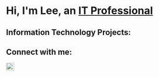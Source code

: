 <h1>Hi, I'm Lee, an <a href="https://www.linkedin.com/in/leepenya">IT Professional</a></h1>

<h2> Information Technology Projects:</h2>


<h2> Connect with me:</h2>

[<img align="left" alt="Josh | LinkedIn" width="22px" src="https://cdn.jsdelivr.net/npm/simple-icons@v3/icons/linkedin.svg" />][linkedin]


[linkedin]: https://linkedin.com/in/leepenya
